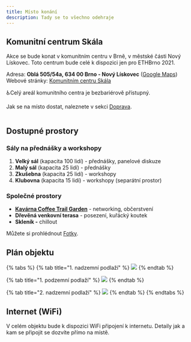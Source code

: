 ```yaml
---
title: Místo konání
description: Tady se to všechno odehraje
---
```


## Komunitní centrum Skála

Akce se bude konat v komunitním centru v Brně, v městské části Nový Lískovec. Toto centrum bude celé k dispozici jen pro ETHBrno 2021.

Adresa: **Oblá 505/54a, 634 00 Brno - Nový Lískovec** ([Google Maps](https://goo.gl/maps/wbZFMrzfBHDTtRRK8))\
Webové stránky: [Komunitním centru Skála](https://novy-liskovec.cz/komunitni-centrum-skala/ds-1389)

:wheelchair:Celý areál komunitního centra je bezbariérově přístupný.

Jak se na místo dostat, naleznete v sekci [Doprava](../prakticke-informace/doprava.md).

<div align="center">

<img src="../../../.gitbook/assets/kc-skala.jpeg" alt="">

</div>

## Dostupné prostory

### Sály na přednášky a workshopy

1. **Velký sál** (kapacita 100 lidí) - přednášky, panelové diskuze
2. **Malý sál** (kapacita 25 lidí) - přednášky
3. **Zkušebna** (kapacita 25 lidí) - workshopy
4. **Klubovna** (kapacita 15 lidí) - workshopy (separátní prostor)

### Společné prostory

* [**Kavárna Coffee Trail Garden**](kavarna-coffee-trail-garden.md) - networking, občerstvení
* **Dřevěná venkovní terasa** - posezení, kuřácký koutek
* **Skleník -** chillout

Můžete si prohlédnout [Fotky](kam-se-muzete-tesit.md).

## Plán objektu

{% tabs %}
{% tab title="1. nadzemní podlaží" %}
![](../../../.gitbook/assets/kc-skala-1np.jpeg)
{% endtab %}

{% tab title="1. podzemní podlaží" %}
![](../../../.gitbook/assets/kc-skala-1pp.jpeg)
{% endtab %}

{% tab title="2. nadzemní podlaží" %}
![](../../../.gitbook/assets/kc-skala-2np.jpeg)
{% endtab %}
{% endtabs %}

## Internet (WiFi)

V celém objektu bude k dispozici WiFi připojení k internetu. Detaily jak a kam se připojit se dozvíte přímo na místě.

